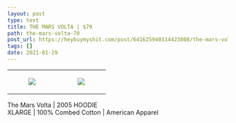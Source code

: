 ```yaml
---
layout: post
type: text
title: THE MARS VOLTA | $70
path: the-mars-volta-70
post_url: https://heybuymyshit.com/post/641625940114423808/the-mars-volta-70
tags: []
date: 2021-01-29
---
```




<table style="width:100%;"><tr><td style="vertical-align:top;">
      <figure class="tmblr-full" data-orig-height="2048" data-orig-width="1365" data-orig-src="https://concertshirts.netlify.app/shirts/0590/0590-01.jpg"><img src="https://64.media.tumblr.com/ab192582b9ff38850a1d9f74afb2dc09/571f5abb67703fa7-35/s540x810/066833d5e15b0392fad48828f58c9bcbddc22580.jpg" data-orig-height="2048" data-orig-width="1365" data-orig-src="https://concertshirts.netlify.app/shirts/0590/0590-01.jpg"/></figure></td>
    <td style="vertical-align:top;">
      <figure class="tmblr-full" data-orig-height="2048" data-orig-width="1365" data-orig-src="https://concertshirts.netlify.app/shirts/0590/0590-02.jpg"><img src="https://64.media.tumblr.com/02fce2b0284aaf08315fcc8605f0b99c/571f5abb67703fa7-42/s540x810/f3975156c07246763b1781af1c3750b8b5ed2f47.jpg" data-orig-height="2048" data-orig-width="1365" data-orig-src="https://concertshirts.netlify.app/shirts/0590/0590-02.jpg"/></figure></td>
  </tr></table><p>
  The Mars Volta | 2005 HOODIE<br/>XLARGE | 100% Combed Cotton | American Apparel
</p>
